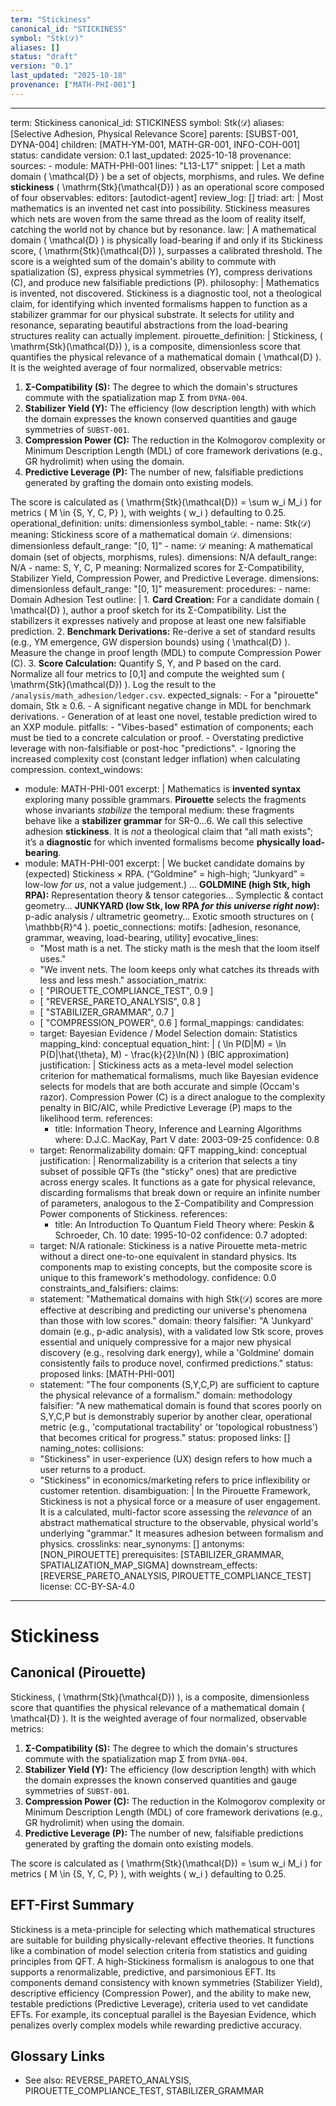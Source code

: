 ```yaml
---
term: "Stickiness"
canonical_id: "STICKINESS"
symbol: "Stk(𝒟)"
aliases: []
status: "draft"
version: "0.1"
last_updated: "2025-10-18"
provenance: ["MATH-PHI-001"]
---
```


---
term: Stickiness
canonical_id: STICKINESS
symbol: Stk(𝒟)
aliases: [Selective Adhesion, Physical Relevance Score]
parents: [SUBST-001, DYNA-004]
children: [MATH-YM-001, MATH-GR-001, INFO-COH-001]
status: candidate
version: 0.1
last_updated: 2025-10-18
provenance:
  sources:
    - module: MATH-PHI-001
      lines: "L13-L17"
      snippet: |
        Let a math domain \( \mathcal{D} \) be a set of objects, morphisms, and rules.
        We define **stickiness** \( \mathrm{Stk}(\mathcal{D}) \) as an operational score composed of four observables:
  editors: [autodict-agent]
  review_log: []
triad:
  art: |
    Most mathematics is an invented net cast into possibility. Stickiness measures which nets are woven from the same thread as the loom of reality itself, catching the world not by chance but by resonance.
  law: |
    A mathematical domain \( \mathcal{D} \) is physically load-bearing if and only if its Stickiness score, \( \mathrm{Stk}(\mathcal{D}) \), surpasses a calibrated threshold. The score is a weighted sum of the domain's ability to commute with spatialization (S), express physical symmetries (Y), compress derivations (C), and produce new falsifiable predictions (P).
  philosophy: |
    Mathematics is invented, not discovered. Stickiness is a diagnostic tool, not a theological claim, for identifying which invented formalisms happen to function as a stabilizer grammar for our physical substrate. It selects for utility and resonance, separating beautiful abstractions from the load-bearing structures reality can actually implement.
pirouette_definition: |
  Stickiness, \( \mathrm{Stk}(\mathcal{D}) \), is a composite, dimensionless score that quantifies the physical relevance of a mathematical domain \( \mathcal{D} \). It is the weighted average of four normalized, observable metrics:
  1.  **Σ-Compatibility (S):** The degree to which the domain's structures commute with the spatialization map Σ from `DYNA-004`.
  2.  **Stabilizer Yield (Y):** The efficiency (low description length) with which the domain expresses the known conserved quantities and gauge symmetries of `SUBST-001`.
  3.  **Compression Power (C):** The reduction in the Kolmogorov complexity or Minimum Description Length (MDL) of core framework derivations (e.g., GR hydrolimit) when using the domain.
  4.  **Predictive Leverage (P):** The number of new, falsifiable predictions generated by grafting the domain onto existing models.

  The score is calculated as \( \mathrm{Stk}(\mathcal{D}) = \sum w_i M_i \) for metrics \( M \in \{S, Y, C, P\} \), with weights \( w_i \) defaulting to 0.25.
operational_definition:
  units: dimensionless
  symbol_table:
    - name: Stk(𝒟)
      meaning: Stickiness score of a mathematical domain 𝒟.
      dimensions: dimensionless
      default_range: "[0, 1]"
    - name: 𝒟
      meaning: A mathematical domain (set of objects, morphisms, rules).
      dimensions: N/A
      default_range: N/A
    - name: S, Y, C, P
      meaning: Normalized scores for Σ-Compatibility, Stabilizer Yield, Compression Power, and Predictive Leverage.
      dimensions: dimensionless
      default_range: "[0, 1]"
  measurement:
    procedures:
      - name: Domain Adhesion Test
        outline: |
          1.  **Card Creation:** For a candidate domain \( \mathcal{D} \), author a proof sketch for its Σ-Compatibility. List the stabilizers it expresses natively and propose at least one new falsifiable prediction.
          2.  **Benchmark Derivations:** Re-derive a set of standard results (e.g., YM emergence, GW dispersion bounds) using \( \mathcal{D} \). Measure the change in proof length (MDL) to compute Compression Power (C).
          3.  **Score Calculation:** Quantify S, Y, and P based on the card. Normalize all four metrics to [0,1] and compute the weighted sum \( \mathrm{Stk}(\mathcal{D}) \). Log the result to the `/analysis/math_adhesion/ledger.csv`.
        expected_signals:
          - For a "pirouette" domain, Stk ≥ 0.6.
          - A significant negative change in MDL for benchmark derivations.
          - Generation of at least one novel, testable prediction wired to an XXP module.
        pitfalls:
          - "Vibes-based" estimation of components; each must be tied to a concrete calculation or proof.
          - Overstating predictive leverage with non-falsifiable or post-hoc "predictions".
          - Ignoring the increased complexity cost (constant ledger inflation) when calculating compression.
context_windows:
  - module: MATH-PHI-001
    excerpt: |
      Mathematics is **invented syntax** exploring many possible grammars. **Pirouette** selects the fragments whose invariants *stabilize* the temporal medium: these fragments behave like a **stabilizer grammar** for SR-0…6. We call this selective adhesion **stickiness**. It is *not* a theological claim that “all math exists”; it’s a **diagnostic** for which invented formalisms become **physically load-bearing**.
  - module: MATH-PHI-001
    excerpt: |
      We bucket candidate domains by (expected) Stickiness × RPA. (“Goldmine” = high-high; “Junkyard” = low-low *for us*, not a value judgement.) ... **GOLDMINE (high Stk, high RPA):** Representation theory & tensor categories... Symplectic & contact geometry... **JUNKYARD (low Stk, low RPA *for this universe right now*):** p-adic analysis / ultrametric geometry... Exotic smooth structures on \( \mathbb{R}^4 \).
poetic_connections:
  motifs: [adhesion, resonance, grammar, weaving, load-bearing, utility]
  evocative_lines:
    - "Most math is a net. The sticky math is the mesh that the loom itself uses."
    - "We invent nets. The loom keeps only what catches its threads with less and less mesh."
  association_matrix:
    - [ "PIROUETTE_COMPLIANCE_TEST", 0.9 ]
    - [ "REVERSE_PARETO_ANALYSIS", 0.8 ]
    - [ "STABILIZER_GRAMMAR", 0.7 ]
    - [ "COMPRESSION_POWER", 0.6 ]
formal_mappings:
  candidates:
    - target: Bayesian Evidence / Model Selection
      domain: Statistics
      mapping_kind: conceptual
      equation_hint: |
        \( \ln P(D|M) = \ln P(D|\hat{\theta}, M) - \frac{k}{2}\ln(N) \) (BIC approximation)
      justification: |
        Stickiness acts as a meta-level model selection criterion for mathematical formalisms, much like Bayesian evidence selects for models that are both accurate and simple (Occam's razor). Compression Power (C) is a direct analogue to the complexity penalty in BIC/AIC, while Predictive Leverage (P) maps to the likelihood term.
      references:
        - title: Information Theory, Inference and Learning Algorithms
          where: D.J.C. MacKay, Part V
          date: 2003-09-25
      confidence: 0.8
    - target: Renormalizability
      domain: QFT
      mapping_kind: conceptual
      justification: |
        Renormalizability is a criterion that selects a tiny subset of possible QFTs (the "sticky" ones) that are predictive across energy scales. It functions as a gate for physical relevance, discarding formalisms that break down or require an infinite number of parameters, analogous to the Σ-Compatibility and Compression Power components of Stickiness.
      references:
        - title: An Introduction To Quantum Field Theory
          where: Peskin & Schroeder, Ch. 10
          date: 1995-10-02
      confidence: 0.7
  adopted:
    - target: N/A
      rationale: Stickiness is a native Pirouette meta-metric without a direct one-to-one equivalent in standard physics. Its components map to existing concepts, but the composite score is unique to this framework's methodology.
      confidence: 0.0
constraints_and_falsifiers:
  claims:
    - statement: "Mathematical domains with high Stk(𝒟) scores are more effective at describing and predicting our universe's phenomena than those with low scores."
      domain: theory
      falsifier: "A 'Junkyard' domain (e.g., p-adic analysis), with a validated low Stk score, proves essential and uniquely compressive for a major new physical discovery (e.g., resolving dark energy), while a 'Goldmine' domain consistently fails to produce novel, confirmed predictions."
      status: proposed
      links: [MATH-PHI-001]
    - statement: "The four components (S,Y,C,P) are sufficient to capture the physical relevance of a formalism."
      domain: methodology
      falsifier: "A new mathematical domain is found that scores poorly on S,Y,C,P but is demonstrably superior by another clear, operational metric (e.g., 'computational tractability' or 'topological robustness') that becomes critical for progress."
      status: proposed
      links: []
naming_notes:
  collisions:
    - "Stickiness" in user-experience (UX) design refers to how much a user returns to a product.
    - "Stickiness" in economics/marketing refers to price inflexibility or customer retention.
  disambiguation: |
    In the Pirouette Framework, Stickiness is not a physical force or a measure of user engagement. It is a calculated, multi-factor score assessing the *relevance* of an abstract mathematical structure to the observable, physical world's underlying "grammar." It measures adhesion between formalism and physics.
crosslinks:
  near_synonyms: []
  antonyms: [NON_PIROUETTE]
  prerequisites: [STABILIZER_GRAMMAR, SPATIALIZATION_MAP_SIGMA]
  downstream_effects: [REVERSE_PARETO_ANALYSIS, PIROUETTE_COMPLIANCE_TEST]
license: CC-BY-SA-4.0
---

# Stickiness

## Canonical (Pirouette)
Stickiness, \( \mathrm{Stk}(\mathcal{D}) \), is a composite, dimensionless score that quantifies the physical relevance of a mathematical domain \( \mathcal{D} \). It is the weighted average of four normalized, observable metrics:
1.  **Σ-Compatibility (S):** The degree to which the domain's structures commute with the spatialization map Σ from `DYNA-004`.
2.  **Stabilizer Yield (Y):** The efficiency (low description length) with which the domain expresses the known conserved quantities and gauge symmetries of `SUBST-001`.
3.  **Compression Power (C):** The reduction in the Kolmogorov complexity or Minimum Description Length (MDL) of core framework derivations (e.g., GR hydrolimit) when using the domain.
4.  **Predictive Leverage (P):** The number of new, falsifiable predictions generated by grafting the domain onto existing models.

The score is calculated as \( \mathrm{Stk}(\mathcal{D}) = \sum w_i M_i \) for metrics \( M \in \{S, Y, C, P\} \), with weights \( w_i \) defaulting to 0.25.

## EFT-First Summary
Stickiness is a meta-principle for selecting which mathematical structures are suitable for building physically-relevant effective theories. It functions like a combination of model selection criteria from statistics and guiding principles from QFT. A high-Stickiness formalism is analogous to one that supports a renormalizable, predictive, and parsimonious EFT. Its components demand consistency with known symmetries (Stabilizer Yield), descriptive efficiency (Compression Power), and the ability to make new, testable predictions (Predictive Leverage), criteria used to vet candidate EFTs. For example, its conceptual parallel is the Bayesian Evidence, which penalizes overly complex models while rewarding predictive accuracy.

## Glossary Links
- See also: REVERSE_PARETO_ANALYSIS, PIROUETTE_COMPLIANCE_TEST, STABILIZER_GRAMMAR